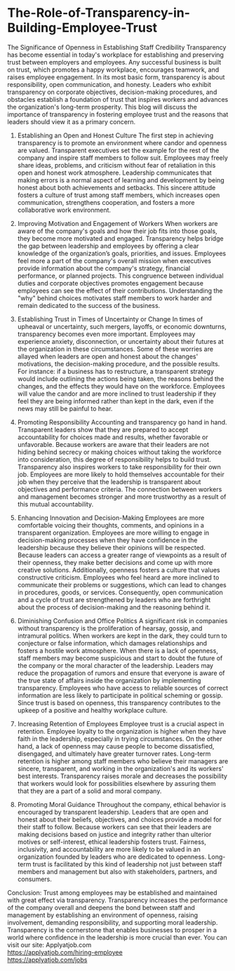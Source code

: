 # The-Role-of-Transparency-in-Building-Employee-Trust
The Significance of Openness in Establishing Staff Credibility
Transparency has become essential in today's workplace for establishing and preserving trust between employers and employees. Any successful business is built on trust, which promotes a happy workplace, encourages teamwork, and raises employee engagement. In its most basic form, transparency is about responsibility, open communication, and honesty. Leaders who exhibit transparency on corporate objectives, decision-making procedures, and obstacles establish a foundation of trust that inspires workers and advances the organization's long-term prosperity. This blog will discuss the importance of transparency in fostering employee trust and the reasons that leaders should view it as a primary concern.

1. Establishing an Open and Honest Culture
The first step in achieving transparency is to promote an environment where candor and openness are valued. Transparent executives set the example for the rest of the company and inspire staff members to follow suit. Employees may freely share ideas, problems, and criticism without fear of retaliation in this open and honest work atmosphere. Leadership communicates that making errors is a normal aspect of learning and development by being honest about both achievements and setbacks. This sincere attitude fosters a culture of trust among staff members, which increases open communication, strengthens cooperation, and fosters a more collaborative work environment.

2. Improving Motivation and Engagement of Workers
When workers are aware of the company's goals and how their job fits into those goals, they become more motivated and engaged. Transparency helps bridge the gap between leadership and employees by offering a clear knowledge of the organization’s goals, priorities, and issues. Employees feel more a part of the company's overall mission when executives provide information about the company's strategy, financial performance, or planned projects. This congruence between individual duties and corporate objectives promotes engagement because employees can see the effect of their contributions. Understanding the "why" behind choices motivates staff members to work harder and remain dedicated to the success of the business.

3. Establishing Trust in Times of Uncertainty or Change
In times of upheaval or uncertainty, such mergers, layoffs, or economic downturns, transparency becomes even more important. Employees may experience anxiety, disconnection, or uncertainty about their futures at the organization in these circumstances. Some of these worries are allayed when leaders are open and honest about the changes' motivations, the decision-making procedure, and the possible results.
For instance: if a business has to restructure, a transparent strategy would include outlining the actions being taken, the reasons behind the changes, and the effects they would have on the workforce. Employees will value the candor and are more inclined to trust leadership if they feel they are being informed rather than kept in the dark, even if the news may still be painful to hear.

4. Promoting Responsibility
Accounting and transparency go hand in hand. Transparent leaders show that they are prepared to accept accountability for choices made and results, whether favorable or unfavorable. Because workers are aware that their leaders are not hiding behind secrecy or making choices without taking the workforce into consideration, this degree of responsibility helps to build trust. Transparency also inspires workers to take responsibility for their own job. Employees are more likely to hold themselves accountable for their job when they perceive that the leadership is transparent about objectives and performance criteria. The connection between workers and management becomes stronger and more trustworthy as a result of this mutual accountability.

5. Enhancing Innovation and Decision-Making
Employees are more comfortable voicing their thoughts, comments, and opinions in a transparent organization. Employees are more willing to engage in decision-making processes when they have confidence in the leadership because they believe their opinions will be respected. Because leaders can access a greater range of viewpoints as a result of their openness, they make better decisions and come up with more creative solutions. Additionally, openness fosters a culture that values constructive criticism. Employees who feel heard are more inclined to communicate their problems or suggestions, which can lead to changes in procedures, goods, or services. Consequently, open communication and a cycle of trust are strengthened by leaders who are forthright about the process of decision-making and the reasoning behind it.

6. Diminishing Confusion and Office Politics
A significant risk in companies without transparency is the proliferation of hearsay, gossip, and intramural politics. When workers are kept in the dark, they could turn to conjecture or false information, which damages relationships and fosters a hostile work atmosphere. When there is a lack of openness, staff members may become suspicious and start to doubt the future of the company or the moral character of the leadership.
Leaders may reduce the propagation of rumors and ensure that everyone is aware of the true state of affairs inside the organization by implementing transparency. Employees who have access to reliable sources of correct information are less likely to participate in political scheming or gossip. Since trust is based on openness, this transparency contributes to the upkeep of a positive and healthy workplace culture.

7. Increasing Retention of Employees
Employee trust is a crucial aspect in retention. Employee loyalty to the organization is higher when they have faith in the leadership, especially in trying circumstances. On the other hand, a lack of openness may cause people to become dissatisfied, disengaged, and ultimately have greater turnover rates. Long-term retention is higher among staff members who believe their managers are sincere, transparent, and working in the organization's and its workers' best interests. Transparency raises morale and decreases the possibility that workers would look for possibilities elsewhere by assuring them that they are a part of a solid and moral company.

8. Promoting Moral Guidance
Throughout the company, ethical behavior is encouraged by transparent leadership. Leaders that are open and honest about their beliefs, objectives, and choices provide a model for their staff to follow. Because workers can see that their leaders are making decisions based on justice and integrity rather than ulterior motives or self-interest, ethical leadership fosters trust. Fairness, inclusivity, and accountability are more likely to be valued in an organization founded by leaders who are dedicated to openness. Long-term trust is facilitated by this kind of leadership not just between staff members and management but also with stakeholders, partners, and consumers.

Conclusion:
Trust among employees may be established and maintained with great effect via transparency. Transparency increases the performance of the company overall and deepens the bond between staff and management by establishing an environment of openness, raising involvement, demanding responsibility, and supporting moral leadership. Transparency is the cornerstone that enables businesses to prosper in a world where confidence in the leadership is more crucial than ever.
You can visit our site: Applyatjob.com<br>
 https://applyatjob.com/hiring-employee<br>
https://applyatjob.com/jobs
